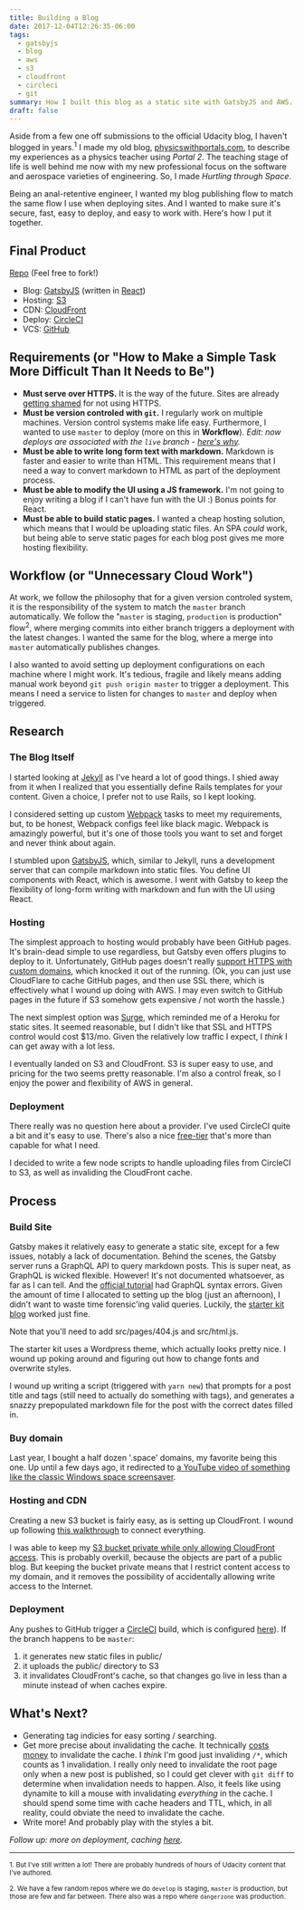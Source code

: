 ```yaml
---
title: Building a Blog
date: 2017-12-04T12:26:35-06:00
tags:
  - gatsbyjs
  - blog
  - aws
  - s3
  - cloudfront
  - circleci
  - git
summary: How I built this blog as a static site with GatsbyJS and AWS.
draft: false
---
```


Aside from a few one off submissions to the official Udacity blog, I haven't blogged in years.<sup>1</sup> I made my old blog, [physicswithportals.com](https://physicswithportals.com), to describe my experiences as a physics teacher using _Portal 2_. The teaching stage of life is well behind me now with my new professional focus on the software and aerospace varieties of engineering. So, I made _Hurtling through Space_.

Being an anal-retentive engineer, I wanted my blog publishing flow to match the same flow I use when deploying sites. And I wanted to make sure it's secure, fast, easy to deploy, and easy to work with. Here's how I put it together.

## Final Product

[Repo](https://github.com/cameronwp/hurtling-through-space) (Feel free to fork!)

* Blog: [GatsbyJS](https://gatsbyjs.org) (written in [React](https://reactjs.org/))
* Hosting: [S3](https://aws.amazon.com/s3/pricing/)
* CDN: [CloudFront](https://aws.amazon.com/cloudfront/pricing/)
* Deploy: [CircleCI](https://circleci.com/)
* VCS: [GitHub](https://github.com)

## Requirements (or "How to Make a Simple Task More Difficult Than It Needs to Be")

* **Must serve over HTTPS.** It is the way of the future. Sites are already [getting shamed](https://motherboard.vice.com/en_us/article/xygdxq/google-will-soon-shame-all-websites-that-are-unencrypted-chrome-https) for not using HTTPS.
* **Must be version controled with `git`.** I regularly work on multiple machines. Version control systems make life easy. Furthermore, I wanted to use `master` to deploy (more on this in **Workflow**). *Edit: now deploys are associated with the `live` branch - [here's why](/posts/20200617-master-no-more/).*
* **Must be able to write long form text with markdown.** Markdown is faster and easier to write than HTML. This requirement means that I need a way to convert markdown to HTML as part of the deployment process.
* **Must be able to modify the UI using a JS framework.** I'm not going to enjoy writing a blog if I can't have fun with the UI :) Bonus points for React.
* **Must be able to build static pages.** I wanted a cheap hosting solution, which means that I would be uploading static files. An SPA _could_ work, but being able to serve static pages for each blog post gives me more hosting flexibility.

## Workflow (or "Unnecessary Cloud Work")

At work, we follow the philosophy that for a given version controled system, it is the responsibility of the system to match the `master` branch automatically. We follow the "`master` is staging, `production` is production" flow<sup>2</sup>, where merging commits into either branch triggers a deployment with the latest changes. I wanted the same for the blog, where a merge into `master` automatically publishes changes.

I also wanted to avoid setting up deployment configurations on each machine where I might work. It's tedious, fragile and likely means adding manual work beyond `git push origin master` to trigger a deployment. This means I need a service to listen for changes to `master` and deploy when triggered.

## Research

### The Blog Itself

I started looking at [Jekyll](https://jekyllrb.com/) as I've heard a lot of good things. I shied away from it when I realized that you essentially define Rails templates for your content. Given a choice, I prefer not to use Rails, so I kept looking.

I considered setting up custom [Webpack](https://webpack.js.org/) tasks to meet my requirements, but, to be honest, Webpack configs feel like black magic. Webpack is amazingly powerful, but it's one of those tools you want to set and forget and never think about again.

I stumbled upon [GatsbyJS](https://gatsbyjs.org), which, similar to Jekyll, runs a development server that can compile markdown into static files. You define UI components with React, which is awesome. I went with Gatsby to keep the flexibility of long-form writing with markdown and fun with the UI using React.

### Hosting

The simplest approach to hosting would probably have been GitHub pages. It's brain-dead simple to use regardless, but Gatsby even offers plugins to deploy to it. Unfortunately, GitHub pages doesn't really [support HTTPS with custom domains](https://hackernoon.com/set-up-ssl-on-github-pages-with-custom-domains-for-free-a576bdf51bc), which knocked it out of the running. (Ok, you can just use CloudFlare to cache GitHub pages, and then use SSL there, which is effectively what I wound up doing with AWS. I may even switch to GitHub pages in the future if S3 somehow gets expensive / not worth the hassle.)

The next simplest option was [Surge](https://surge.sh/), which reminded me of a Heroku for static sites. It seemed reasonable, but I didn't like that SSL and HTTPS control would cost $13/mo. Given the relatively low traffic I expect, I _think_ I can get away with a lot less.

I eventually landed on S3 and CloudFront. S3 is super easy to use, and pricing for the two seems pretty reasonable. I'm also a control freak, so I enjoy the power and flexibility of AWS in general.

### Deployment

There really was no question here about a provider. I've used CircleCI quite a bit and it's easy to use. There's also a nice [free-tier](https://circleci.com/pricing/) that's more than capable for what I need.

I decided to write a few node scripts to handle uploading files from CircleCI to S3, as well as invaliding the CloudFront cache.

## Process

### Build Site

Gatsby makes it relatively easy to generate a static site, except for a few issues, notably a lack of documentation. Behind the scenes, the Gatsby server runs a GraphQL API to query markdown posts. This is super neat, as GraphQL is wicked flexible. However! It's not documented whatsoever, as far as I can tell. And the [official tutorial](https://www.gatsbyjs.org/blog/2017-07-19-creating-a-blog-with-gatsby/) had GraphQL syntax errors. Given the amount of time I allocated to setting up the blog (just an afternoon), I didn't want to waste time forensic'ing valid queries. Luckily, the [starter kit blog](https://github.com/gatsbyjs/gatsby-starter-blog) worked just fine.

Note that you'll need to add src/pages/404.js and src/html.js.

The starter kit uses a Wordpress theme, which actually looks pretty nice. I wound up poking around and figuring out how to change fonts and overwrite styles.

I wound up writing a script (triggered with `yarn new`) that prompts for a post title and tags (still need to actually do something with tags), and generates a snazzy prepopulated markdown file for the post with the correct dates filled in.

### Buy domain

Last year, I bought a half dozen '.space' domains, my favorite being this one. Up until a few days ago, it redirected to [a YouTube video of something like the classic Windows space screensaver](https://www.youtube.com/watch?v=tdnKOnSdGbc).

### Hosting and CDN

Creating a new S3 bucket is fairly easy, as is setting up CloudFront. I wound up following [this walkthrough](https://www.h3xed.com/web-development/using-https-with-amazon-s3-and-your-domain) to connect everything.

I was able to keep my [S3 bucket private while only allowing CloudFront access](http://docs.aws.amazon.com/AmazonCloudFront/latest/DeveloperGuide/private-content-restricting-access-to-s3.html). This is probably overkill, because the objects are part of a public blog. But keeping the bucket private means that I restrict content access to my domain, and it removes the possibility of accidentally allowing write access to the Internet.

### Deployment

Any pushes to GitHub trigger a [CircleCI](https://circleci.com/) build, which is configured [here](https://github.com/cameronwp/hurtling-through-space/blob/master/.circleci/config.yml)). If the branch happens to be `master`:
1. it generates new static files in public/
2. it uploads the public/ directory to S3
3. it invalidates CloudFront's cache, so that changes go live in less than a minute instead of when caches expire.

## What's Next?

* Generating tag indicies for easy sorting / searching.
* Get more precise about invalidating the cache. It technically [costs money](http://docs.aws.amazon.com/AmazonCloudFront/latest/DeveloperGuide/Invalidation.html#PayingForInvalidation) to invalidate the cache. I _think_ I'm good just invaliding `/*`, which counts as 1 invalidation. I really only need to invalidate the root page only when a new post is published, so I could get clever with `git diff` to determine when invalidation needs to happen. Also, it feels like using dynamite to kill a mouse with invalidating _everything_ in the cache. I should spend some time with cache headers and TTL, which, in all reality, could obviate the need to invalidate the cache.
* Write more! And probably play with the styles a bit.

_Follow up: more on deployment, caching [here](/posts/20171210-controlling-caches/)._

---

<sub>1. But I've still written a lot! There are probably hundreds of hours of Udacity content that I've authored.</sub>

<sub>2. We have a few random repos where we do `develop` is staging, `master` is production, but those are few and far between. There also was a repo where `dangerzone` was production.</sub>
